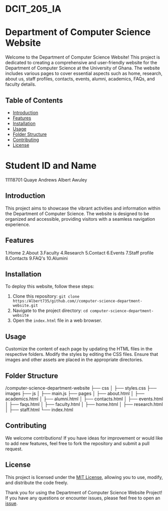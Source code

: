 # DCIT_205_IA


# Department of Computer Science Website

Welcome to the Department of Computer Science Website! This project is dedicated to creating a comprehensive and user-friendly website for the Department of Computer Science at the University of Ghana. The website includes various pages to cover essential aspects such as home, research, about us, staff profiles, contacts, events, alumni, academics, FAQs, and faculty details.

## Table of Contents
- [Introduction](#introduction)
- [Features](#features)
- [Installation](#installation)
- [Usage](#usage)
- [Folder Structure](#folder-structure)
- [Contributing](#contributing)
- [License](#license)


# Student ID and Name
 11118701 Quaye Andrews  Albert Awuley

## Introduction
This project aims to showcase the vibrant activities and information within the Department of Computer Science. The website is designed to be organized and accessible, providing visitors with a seamless navigation experience.

## Features
1.Home
2.About
3.Faculty
4.Research 
5.Contact
6.Events
7.Staff profile
8.Contacts
9.FAQ's
10.Alumini

## Installation
To deploy this website, follow these steps:
1. Clone this repository: `git clone https:/Albert735/github.com//computer-science-department-website.git`
2. Navigate to the project directory: `cd computer-science-department-website`
3. Open the `index.html` file in a web browser.

## Usage
Customize the content of each page by updating the HTML files in the respective folders. Modify the styles by editing the CSS files. Ensure that images and other assets are placed in the appropriate directories.







## Folder Structure

/computer-science-department-website
  ├── css
  │   ├── styles.css
  ├── images
  ├── js
  │   ├── main.js
  ├── pages
  │   ├── about.html
  │   ├── academics.html
  │   ├── alumni.html
  │   ├── contacts.html
  │   ├── events.html
  │   ├── faqs.html
  │   ├── faculty.html
  │   ├── home.html
  │   ├── research.html
  │   ├── staff.html
  └── index.html



## Contributing
We welcome contributions! If you have ideas for improvement or would like to add new features, feel free to fork the repository and submit a pull request.

## License
This project is licensed under the [MIT License](LICENSE), allowing you to use, modify, and distribute the code freely.

Thank you for using the Department of Computer Science Website Project! If you have any questions or encounter issues, please feel free to open an [issue](https://github.com/Albert735/computer-science-department-website/issues).

